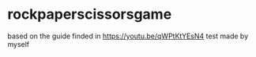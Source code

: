 # rockpaperscissorsgame
based on the guide finded in https://youtu.be/qWPtKtYEsN4
test made by myself
